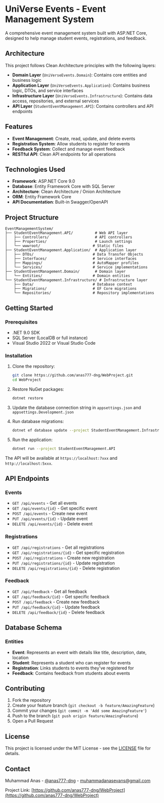 # UniVerse Events - Event Management System

A comprehensive event management system built with ASP.NET Core, designed to help manage student events, registrations, and feedback.

## Architecture

This project follows Clean Architecture principles with the following layers:

- **Domain Layer** (`UniVerseEvents.Domain`): Contains core entities and business logic
- **Application Layer** (`UniVerseEvents.Application`): Contains business logic, DTOs, and service interfaces
- **Infrastructure Layer** (`UniVerseEvents.Infrastructure`): Contains data access, repositories, and external services
- **API Layer** (`StudentEventManagement.API`): Contains controllers and API endpoints

## Features

- **Event Management**: Create, read, update, and delete events
- **Registration System**: Allow students to register for events
- **Feedback System**: Collect and manage event feedback
- **RESTful API**: Clean API endpoints for all operations

## Technologies Used

- **Framework**: ASP.NET Core 9.0
- **Database**: Entity Framework Core with SQL Server
- **Architecture**: Clean Architecture / Onion Architecture
- **ORM**: Entity Framework Core
- **API Documentation**: Built-in Swagger/OpenAPI

## Project Structure

```
EventManagementSystem/
├── StudentEventManagement.API/          # Web API layer
│   ├── Controllers/                     # API controllers
│   ├── Properties/                      # Launch settings
│   └── wwwroot/                        # Static files
├── StudentEventManagement.Application/  # Application layer
│   ├── DTOs/                           # Data Transfer Objects
│   ├── Interfaces/                     # Service interfaces
│   ├── Mappings/                       # AutoMapper profiles
│   └── Services/                       # Service implementations
├── StudentEventManagement.Domain/       # Domain layer
│   └── Entities/                       # Domain entities
└── StudentEventManagement.Infrastructure/ # Infrastructure layer
    ├── Data/                           # Database context
    ├── Migrations/                     # EF Core migrations
    └── Repositories/                   # Repository implementations
```

## Getting Started

### Prerequisites

- .NET 9.0 SDK
- SQL Server (LocalDB or full instance)
- Visual Studio 2022 or Visual Studio Code

### Installation

1. Clone the repository:
   ```bash
   git clone https://github.com/anas777-dng/WebProject.git
   cd WebProject
   ```

2. Restore NuGet packages:
   ```bash
   dotnet restore
   ```

3. Update the database connection string in `appsettings.json` and `appsettings.Development.json`

4. Run database migrations:
   ```bash
   dotnet ef database update --project StudentEventManagement.Infrastructure --startup-project StudentEventManagement.API
   ```

5. Run the application:
   ```bash
   dotnet run --project StudentEventManagement.API
   ```

The API will be available at `https://localhost:7xxx` and `http://localhost:5xxx`.

## API Endpoints

### Events
- `GET /api/events` - Get all events
- `GET /api/events/{id}` - Get specific event
- `POST /api/events` - Create new event
- `PUT /api/events/{id}` - Update event
- `DELETE /api/events/{id}` - Delete event

### Registrations
- `GET /api/registrations` - Get all registrations
- `GET /api/registrations/{id}` - Get specific registration
- `POST /api/registrations` - Create new registration
- `PUT /api/registrations/{id}` - Update registration
- `DELETE /api/registrations/{id}` - Delete registration

### Feedback
- `GET /api/feedback` - Get all feedback
- `GET /api/feedback/{id}` - Get specific feedback
- `POST /api/feedback` - Create new feedback
- `PUT /api/feedback/{id}` - Update feedback
- `DELETE /api/feedback/{id}` - Delete feedback

## Database Schema

### Entities

- **Event**: Represents an event with details like title, description, date, location
- **Student**: Represents a student who can register for events
- **Registration**: Links students to events they've registered for
- **Feedback**: Contains feedback from students about events

## Contributing

1. Fork the repository
2. Create your feature branch (`git checkout -b feature/AmazingFeature`)
3. Commit your changes (`git commit -m 'Add some AmazingFeature'`)
4. Push to the branch (`git push origin feature/AmazingFeature`)
5. Open a Pull Request

## License

This project is licensed under the MIT License - see the [LICENSE](LICENSE) file for details.

## Contact

Muhammad Anas - [@anas777-dng](https://github.com/anas777-dng) - muhammadanasevans@gmail.com

Project Link: [https://github.com/anas777-dng/WebProject](https://github.com/anas777-dng/WebProject)
